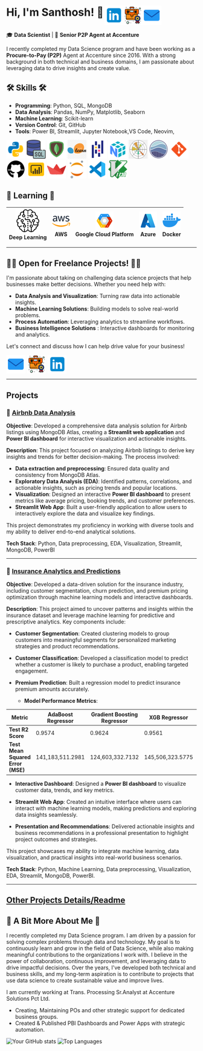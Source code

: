 <div style="display: flex; justify-content: space-between; align-items: center;">
  <span><h1>Hi, I'm Santhosh! 👋
  
  <a href="mailto:sansuganyas@outlook.com" style="margin-right: 1px; text-decoration: none;">
  <img align="right" src="icons8-email-48.png" alt="Email Icon" style="height: 50px; width: 50px; vertical-align: middle;">
  </a>
  <a href="https://santhosh-analytics.github.io/" style="margin-right: 1px; text-decoration: none;">
    <img  align="right" src="icons8-portfolio-64.png" alt="Portfolio Icon" style="height: 50px; width: 50px; vertical-align: middle;">
  </a>
  <a href="https://www.linkedin.com/in/santhosh-analytics" style="text-decoration: none;">
    <img  align="right" src="icons8-linkedin-logo-48.png" alt="LinkedIn Icon" style="height: 50px; width: 50px; vertical-align: middle;"> </a>
  </h1></span>
</div>




🎓 **Data Scientist** | 💼 **Senior P2P Agent at Accenture**  

I recently completed my Data Science program and have been working as a **Procure-to-Pay (P2P)** Agent at Accenture since 2016. With a strong background in both technical and business domains, I am passionate about leveraging data to drive insights and create value. 

## 🛠️ Skills 🛠️ 
- **Programming**: Python, SQL, MongoDB  
- **Data Analysis**: Pandas, NumPy, Matplotlib, Seaborn  
- **Machine Learning**: Scikit-learn
- **Version Control**: Git, GitHub
- **Tools**: Power BI, Streamlit, Jupyter Notebook,VS Code, Neovim,  

<img height="50" width="50" src="icons8-python-48.png"/> <img height="50" width="50" src="icons8-sql-50.png"/> <img height="50" width="50" src="icons8-mongodb-48.png"/> <img height="50" width="50" src="icons8-sci-kit-48.png"/> <img height="50" width="50" src="icons8-pandas-48.png"/> <img height="50" width="50" src="icons8-numpy-48.png"/> <img height="50" width="50" src="matplot.png"/> <img height="50" width="50" src="seaborn.png"/> <img height="50" width="50" src="icons8-git-48.png"/> <img height="50" width="50" src="icons8-github-50.png"/> <img height="50" width="50" src="icons8-power-bi-48.png"/> <img height="50" width="50" src="icons8-streamlit-48.png"/> <img height="50" width="50" src="icons8-jupyter-48.png"/> <img height="50" width="50" src="icons8-vs-code-48.png"/> <img height="50" width="50" src="icons8-vim-48.png"/> 

## 🔧 Learning 🔧



| ![DL Icon](icons8-artificial-intelligence-64.png) <br> Deep Learning | ![AWS Icon](icons8-aws-48.png) <br> AWS | ![GCP Icon](icons8-google-cloud-platform-48.png) <br> Google Cloud Platform | ![Azure Icon](icons8-azure-48.png) <br> Azure | ![Docker Icon](icons8-docker-48.png) <br> Docker |
|:-------------------------------------------------:|:--------------------------------------:|:------------------------------------------------:|:------------------------------------:|:---------------------------------:|

---

## 👨‍💻 Open for Freelance Projects! 👨‍💻
I'm passionate about taking on challenging data science projects that help businesses make better decisions. Whether you need help with:

- **Data Analysis and Visualization**: Turning raw data into actionable insights.
- **Machine Learning Solutions**: Building models to solve real-world problems.  
- **Process Automation**: Leveraging analytics to streamline workflows.
- **Business Intelligence Solutions** : Interactive dashboards for monitoring and analytics.

Let's connect and discuss how I can help drive value for your business!

  <a href="mailto:sansuganyas@outlook.com" style="margin-right: 1px; text-decoration: none;">
  <img align="center" src="icons8-email-48.png" alt="Email Icon" style="height: 50px; width: 50px; vertical-align: middle;">
  </a>
  <a href="https://santhosh-analytics.github.io/" style="margin-right: 1px; text-decoration: none;">
    <img  align="center" src="icons8-portfolio-64.png" alt="Portfolio Icon" style="height: 50px; width: 50px; vertical-align: middle;">
  </a>
  <a href="https://www.linkedin.com/in/santhosh-analytics" style="text-decoration: none;">
    <img  align="center" src="icons8-linkedin-logo-48.png" alt="LinkedIn Icon" style="height: 50px; width: 50px; vertical-align: middle;"> </a>

---

## Projects
### 🌟 **[Airbnb Data Analysis](https://github.com/Santhosh-Analytics/Airbnb-Analysis.git)** 
**Objective**: Developed a comprehensive data analysis solution for Airbnb listings using MongoDB Atlas, creating a **Streamlit web application** and **Power BI dashboard** for interactive visualization and actionable insights.

**Description**: This project focused on analyzing Airbnb listings to derive key insights and trends for better decision-making. The process involved:
- **Data extraction and preprocessing**: Ensured data quality and consistency from MongoDB Atlas.
- **Exploratory Data Analysis (EDA)**: Identified patterns, correlations, and actionable insights, such as pricing trends and popular locations.
- **Visualization**: Designed an interactive **Power BI dashboard** to present metrics like average pricing, booking trends, and customer preferences.
- **Streamlit Web App**: Built a user-friendly application to allow users to interactively explore the data and visualize key findings.

This project demonstrates my proficiency in working with diverse tools and my ability to deliver end-to-end analytical solutions.

**Tech Stack**: Python, Data preprocessing, EDA, Visualization, Streamlit, MongoDB, PowerBI

---

### 🌟 **[Insurance Analytics and Predictions](https://github.com/Santhosh-Analytics/Insurance_Analytics_Prediction.git)** 
**Objective**: Developed a data-driven solution for the insurance industry, including customer segmentation, churn prediction, and premium pricing optimization through machine learning models and interactive dashboards.

**Description**: 
This project aimed to uncover patterns and insights within the insurance dataset and leverage machine learning for predictive and prescriptive analytics. Key components include:

- **Customer Segmentation**: Created clustering models to group customers into meaningful segments for personalized marketing strategies and product recommendations.

- **Customer Classification**: Developed a classification model to predict whether a customer is likely to purchase a product, enabling targeted engagement.

- **Premium Prediction**: Built a regression model to predict insurance premium amounts accurately.
    - **Model Performance Metrics**:
  
| Metric | AdaBoost Regressor | Gradient Boosting Regressor | XGB Regressor | KNeighbors Regressor |
|---------------------------------|--------------------|-----------------------------|---------------|----------------------| 
| **Test R2 Score** | 0.9574 | 0.9624 | 0.9561 | 0.9627 | 
| **Test Mean Squared Error (MSE)**| 141,183,511.2981 | 124,603,332.7132 | 145,506,323.5775| 123,525,769.0713 | | **Test Root Mean Squared Error (RMSE)**| 11,882.0668 | 11,162.5863 | 12,062.6002 | 11,114.2147 |

- **Interactive Dashboard**: Designed a **Power BI dashboard** to visualize customer data, trends, and key metrics.
- **Streamlit Web App**: Created an intuitive interface where users can interact with machine learning models, making predictions and exploring data insights seamlessly.

- **Presentation and Recommendations**: Delivered actionable insights and business recommendations in a professional presentation to highlight project outcomes and strategies.

This project showcases my ability to integrate machine learning, data visualization, and practical insights into real-world business scenarios.

**Tech Stack**: Python, Machine Learning, Data preprocessing, Visualization, EDA, Streamlit, MongoDB, PowerBI.

---
## **[Other Projects Details/Readme]()**

## 💼️ A Bit More About Me 💼️
I recently completed my Data Science program. I am driven by a passion for solving complex problems through data and technology. My goal is to continuously learn and grow in the field of Data Science, while also making meaningful contributions to the organizations I work with. I believe in the power of collaboration, continuous improvement, and leveraging data to drive impactful decisions. Over the years, I've developed both technical and business skills, and my long-term aspiration is to contribute to projects that use data science to create sustainable value and improve lives.


I am currently working at Trans. Processing Sr.Analyst at Accenture Solutions Pct Ltd.
- Creating, Maintaining POs and other strategic support for dedicated business groups.
- Created & Published PBI Dashboards and Power Apps with strategic automation.


![Your GitHub stats](https://github-readme-stats.vercel.app/api?username=Santhosh-Analytics&show_icons=true&theme=radical)
![Top Languages](https://github-readme-stats.vercel.app/api/top-langs/?username=Santhosh-Analytics&layout=compact&theme=radical)
